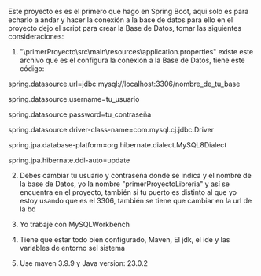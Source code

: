 Este proyecto es es el primero que hago en Spring Boot, aqui solo es para echarlo a andar 
y hacer la conexión a la base de datos para ello en el proyecto dejo el script para crear 
la Base de Datos, tomar las siguientes consideraciones:

1. "\primerProyecto\src\main\resources\application.properties" existe este archivo
que es el configura la conexion a la Base de Datos, tiene este código:

spring.datasource.url=jdbc:mysql://localhost:3306/nombre_de_tu_base

spring.datasource.username=tu_usuario

spring.datasource.password=tu_contraseña

spring.datasource.driver-class-name=com.mysql.cj.jdbc.Driver

spring.jpa.database-platform=org.hibernate.dialect.MySQL8Dialect

spring.jpa.hibernate.ddl-auto=update


2. Debes cambiar tu usuario y contraseña donde se indica
y el nombre de la base de Datos, yo la nombre "primerProyectoLibreria" 
y así se encuentra en el proyecto, también si tu puerto es distinto al
que yo estoy usando que es el 3306, también se tiene que cambiar en la url de la bd

4. Yo trabaje con MySQLWorkbench
5. Tiene que estar todo bien configurado, Maven, El jdk, el ide y las variables de entorno sel sistema
6. Use maven 3.9.9 y Java version: 23.0.2
